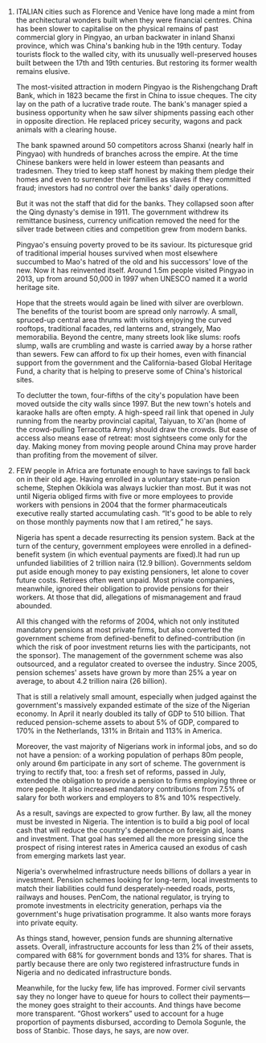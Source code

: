 1. ITALIAN cities such as Florence and Venice have long made a mint from the architectural wonders built when they were financial centres. China has been slower to capitalise on the physical remains of past commercial glory in Pingyao, an urban backwater in inland Shanxi province, which was China's banking hub in the 19th century. Today tourists flock to the walled city, with its unusually well-preserved houses built between the 17th and 19th centuries. But restoring its former wealth remains elusive.

   The most-visited attraction in modern Pingyao is the Rishengchang Draft Bank, which in 1823 became the first in China to issue cheques. The city lay on the path of a lucrative trade route. The bank's manager spied a business opportunity when he saw silver shipments passing each other in opposite direction. He replaced pricey security, wagons and pack animals with a clearing house.

   The bank spawned around 50 competitors across Shanxi (nearly half in Pingyao) with hundreds of branches across the empire. At the time Chinese bankers were held in lower esteem than peasants and tradesmen. They tried to keep staff honest by making them pledge their homes and even to surrender their families as slaves if they committed fraud; investors had no control over the banks' daily operations.

   But it was not the staff that did for the banks. They collapsed soon after the Qing dynasty's demise in 1911. The government withdrew its remittance business, currency unification removed the need for the silver trade between cities and competition grew from modern banks.

   Pingyao's ensuing poverty proved to be its saviour. Its picturesque grid of traditional imperial houses survived when most elsewhere succumbed to Mao's hatred of the old and his successors' love of the new. Now it has reinvented itself. Around 1.5m people visited Pingyao in 2013, up from around 50,000 in 1997 when UNESCO named it a world heritage site.

   Hope that the streets would again be lined with silver are overblown. The benefits of the tourist boom are spread only narrowly. A small, spruced-up central area thrums with visitors enjoying the curved rooftops, traditional facades, red lanterns and, strangely, Mao memorabilia. Beyond the centre, many streets look like slums: roofs slump, walls are crumbling and waste is carried away by a horse rather than sewers. Few can afford to fix up their homes, even with financial support from the government and the California-based Global Heritage Fund, a charity that is helping to preserve some of China's historical sites.

   To declutter the town, four-fifths of the city's population have been moved outside the city walls since 1997. But the new town's hotels and karaoke halls are often empty. A high-speed rail link that opened in July running from the nearby provincial capital, Taiyuan, to Xi'an (home of the crowd-pulling Terracotta Army) should draw the crowds. But ease of access also means ease of retreat: most sightseers come only for the day. Making money from moving people around China may prove harder than profiting from the movement of silver.

2. FEW people in Africa are fortunate enough to have savings to fall back on in their old age. Having enrolled in a voluntary state-run pension scheme, Stephen Okikiola was always luckier than most. But it was not until Nigeria obliged firms with five or more employees to provide workers with pensions in 2004 that the former pharmaceuticals executive really started accumulating cash. “It's good to be able to rely on those monthly payments now that I am retired,” he says.

   Nigeria has spent a decade resurrecting its pension system. Back at the turn of the century, government employees were enrolled in a defined-benefit system (in which eventual payments are fixed).It had run up unfunded liabilities of 2 trillion naira (12.9 billion). Governments seldom put aside enough money to pay existing pensioners, let alone to cover future costs. Retirees often went unpaid. Most private companies, meanwhile, ignored their obligation to provide pensions for their workers. At those that did, allegations of mismanagement and fraud abounded.

   All this changed with the reforms of 2004, which not only instituted mandatory pensions at most private firms, but also converted the government scheme from defined-benefit to defined-contribution (in which the risk of poor investment returns lies with the participants, not the sponsor). The management of the government scheme was also outsourced, and a regulator created to oversee the industry. Since 2005, pension schemes' assets have grown by more than 25% a year on average, to about 4.2 trillion naira (26 billion).

   That is still a relatively small amount, especially when judged against the government's massively expanded estimate of the size of the Nigerian economy. In April it nearly doubled its tally of GDP to 510 billion. That reduced pension-scheme assets to about 5% of GDP, compared to 170% in the Netherlands, 131% in Britain and 113% in America.

   Moreover, the vast majority of Nigerians work in informal jobs, and so do not have a pension: of  a working population of perhaps 80m people, only around 6m participate in any sort of scheme. The government is trying to rectify that, too: a fresh set of reforms, passed in July, extended the obligation to provide a pension to firms employing three or more people. It also increased mandatory contributions from 7.5% of salary for both workers and employers to 8% and 10% respectively.

   As a result, savings are expected to grow further. By law, all the money must be invested in Nigeria. The intention is to build a big pool of local cash that will reduce the country's dependence on foreign aid, loans and investment. That goal has seemed all the more pressing since the prospect of rising interest rates in America caused an exodus of cash from emerging markets last year.

   Nigeria's overwhelmed infrastructure needs billions of dollars a year in investment. Pension schemes looking for long-term, local investments to match their liabilities could fund desperately-needed roads, ports, railways and houses. PenCom, the national regulator, is trying to promote investments in electricity generation, perhaps via the government's huge privatisation programme. It also wants more forays into private equity.

   As things stand, however, pension funds are shunning alternative assets. Overall, infrastructure accounts for less than 2% of their assets, compared with 68% for government bonds and 13% for shares. That is partly because there are only two registered infrastructure funds in Nigeria and no dedicated infrastructure bonds.

   Meanwhile, for the lucky few, life has improved. Former civil servants say they no longer have to queue for hours to collect their payments—the money goes straight to their accounts. And things have become more transparent. “Ghost workers” used to account for a huge proportion of payments disbursed, according to Demola Sogunle, the boss of Stanbic. Those days, he says, are now over.